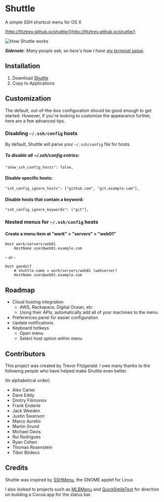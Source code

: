 # Shuttle

A simple SSH shortcut menu for OS X

[http://fitztrev.github.io/shuttle/](http://fitztrev.github.io/shuttle/)

![How Shuttle works](https://raw.github.com/fitztrev/shuttle/gh-pages/img/how-shuttle-works.gif)

***Sidenote***: *Many people ask, so here's how I have [my terminal setup](https://github.com/fitztrev/shuttle/wiki/My-Terminal-Prompt).*

## Installation

1. Download [Shuttle](http://fitztrev.github.io/shuttle/)
2. Copy to Applications

## Customization

The default, out-of-the-box configuration should be good enough to get started. However, if you're looking to customize the appearance further, here are a few advanced tips.

### Disabling `~/.ssh/config` hosts

By default, Shuttle will parse your `~/.ssh/config` file for hosts.

##### To disable all ~/.ssh/config entries:

```
"show_ssh_config_hosts": false,
```

#### Disable specific hosts:

```
"ssh_config_ignore_hosts": ["github.com", "git.example.com"],
```

#### Disable hosts that contain a keyword:

```
"ssh_config_ignore_keywords": ["git"],
```

### Nested menus for `~/.ssh/config` hosts

#### Create a menu item at "work" > "servers" > "web01"

```
Host work/servers/web01
	HostName user@web01.example.com
```
\- *or* -

```
Host gandalf
	# shuttle.name = work/servers/web01 (webserver)
	HostName user@web01.example.com
```


## Roadmap

* Cloud hosting integration
  * AWS, Rackspace, Digital Ocean, etc
  * Using their APIs, automatically add all of your machines to the menu
* Preferences panel for easier configuration
* Update notifications
* Keyboard hotkeys
  * Open menu
  * Select host option within menu

## Contributors

This project was created by Trevor Fitzgerald. I owe many thanks to the following people who have helped make Shuttle even better.

(In alphabetical order)

* Alex Carter
* Dave Eddy
* Dmitry Filimonov
* Frank Enderle
* Jack Weeden
* Justin Swanson
* Marco Aurélio
* Martin Grund
* Michael Davis
* Rui Rodrigues
* Ryan Cohen
* Thomas Rosenstein
* Tibor Bödecs

## Credits

Shuttle was inspired by [SSHMenu](http://sshmenu.sourceforge.net/), the GNOME applet for Linux.

I also looked to projects such as [MLBMenu](https://github.com/markolson/MLB-Menu) and [QuickSmileText](https://github.com/scturtle/QuickSmileText) for direction on building a Cocoa app for the status bar.
